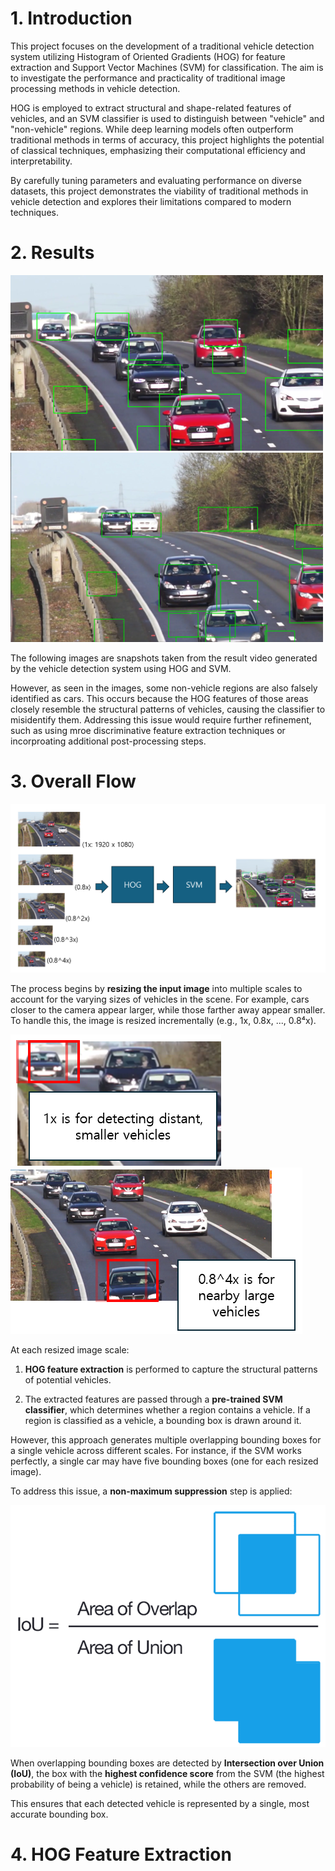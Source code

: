 # 1. Introduction


This project focuses on the development of a traditional vehicle detection system utilizing Histogram of Oriented Gradients (HOG) for feature extraction and Support Vector Machines (SVM) for classification. The aim is to investigate the performance and practicality of traditional image processing methods in vehicle detection.

HOG is employed to extract structural and shape-related features of vehicles, and an SVM classifier is used to distinguish between "vehicle" and "non-vehicle" regions. While deep learning models often outperform traditional methods in terms of accuracy, this project highlights the potential of classical techniques, emphasizing their computational efficiency and interpretability.

By carefully tuning parameters and evaluating performance on diverse datasets, this project demonstrates the viability of traditional methods in vehicle detection and explores their limitations compared to modern techniques.


# 2. Results

![detected images](./img/HOG_SVM_1.png) 
![detected images](./img/HOG_SVM_2.png)

The following images are snapshots taken from the result video generated by the vehicle detection system using HOG and SVM.

However, as seen in the images, some non-vehicle regions are also falsely identified as cars. This occurs because the HOG features of those areas closely resemble the structural patterns of vehicles, causing the classifier to misidentify them. Addressing this issue would require further refinement, such as using mroe discriminative feature extraction techniques or incorproating additional post-processing steps.


# 3. Overall Flow

![overall process](./img/overall_process.png)

The process begins by **resizing the input image** into multiple scales to account for the varying sizes of vehicles in the scene. For example, cars closer to the camera appear larger, while those farther away appear smaller. To handle this, the image is resized incrementally (e.g., 1x, 0.8x, ..., 0.8⁴x).

![resized 1x](./img/resized_img(1x).png)
![resized 0.8^4x](./img/resized_img(0.8^4x).png)

At each resized image scale:

1. **HOG feature extraction** is performed to capture the structural patterns of potential vehicles.

2. The extracted features are passed through a **pre-trained SVM classifier**, which determines whether a region contains a vehicle. If a region is classified as a vehicle, a bounding box is drawn around it.


However, this approach generates multiple overlapping bounding boxes for a single vehicle across different scales. For instance, if the SVM works perfectly, a single car may have five bounding boxes (one for each resized image).

To address this issue, a **non-maximum suppression** step is applied:

![iou](./img/iou.png)

When overlapping bounding boxes are detected by **Intersection over Union (IoU)**, the box with the **highest confidence score** from the SVM (the highest probability of being a vehicle) is retained, while the others are removed.

This ensures that each detected vehicle is represented by a single, most accurate bounding box.


# 4. HOG Feature Extraction

